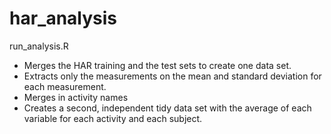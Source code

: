 har_analysis
============

run_analysis.R 

+ Merges the HAR training and the test sets to create one data set.
+ Extracts only the measurements on the mean and standard deviation for each measurement. 
+ Merges in activity names
+ Creates a second, independent tidy data set with the average of each variable for each activity and each subject. 
